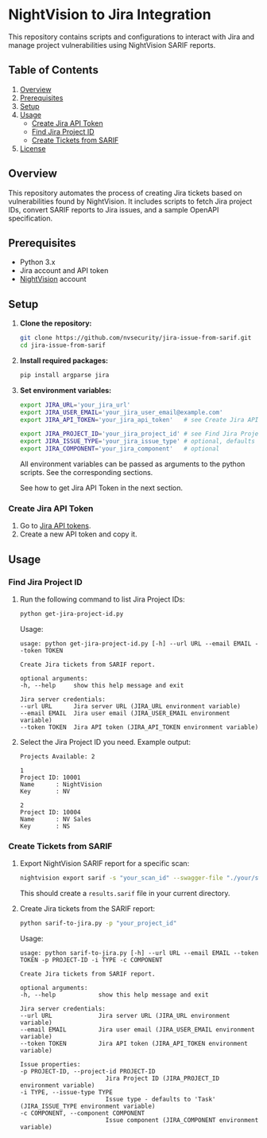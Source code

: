 # NightVision to Jira Integration

This repository contains scripts and configurations to interact with Jira and manage project vulnerabilities using NightVision SARIF reports.

## Table of Contents

1. [Overview](#overview)
2. [Prerequisites](#prerequisites)
3. [Setup](#setup)
4. [Usage](#usage)
    - [Create Jira API Token](#create-jira-api-token)
    - [Find Jira Project ID](#find-jira-project-id)
    - [Create Tickets from SARIF](#create-tickets-from-sarif)
5. [License](#license)

## Overview

This repository automates the process of creating Jira tickets based on vulnerabilities found by NightVision. It includes scripts to fetch Jira project IDs, convert SARIF reports to Jira issues, and a sample OpenAPI specification.

## Prerequisites

- Python 3.x
- Jira account and API token
- [NightVision](https://app.nightvision.net/?signup=1) account

## Setup

1. **Clone the repository:**
   ```sh
   git clone https://github.com/nvsecurity/jira-issue-from-sarif.git
   cd jira-issue-from-sarif
   ```

2. **Install required packages:**
   ```sh
   pip install argparse jira
   ```

3. **Set environment variables:**
   ```sh
   export JIRA_URL='your_jira_url'
   export JIRA_USER_EMAIL='your_jira_user_email@example.com'
   export JIRA_API_TOKEN='your_jira_api_token'   # see Create Jira API Token below

   export JIRA_PROJECT_ID='your_jira_project_id' # see Find Jira Project ID below
   export JIRA_ISSUE_TYPE='your_jira_issue_type' # optional, defaults to 'Task'
   export JIRA_COMPONENT='your_jira_component'   # optional
   ```

   All environment variables can be passed as arguments to the python scripts. See the corresponding sections.

   See how to get Jira API Token in the next section.

### Create Jira API Token

1. Go to [Jira API tokens](https://id.atlassian.com/manage-profile/security/api-tokens).
2. Create a new API token and copy it.

## Usage

### Find Jira Project ID

1. Run the following command to list Jira Project IDs:
   ```sh
   python get-jira-project-id.py
   ```
   Usage:
   ```
   usage: python get-jira-project-id.py [-h] --url URL --email EMAIL --token TOKEN

   Create Jira tickets from SARIF report.

   optional arguments:
   -h, --help     show this help message and exit

   Jira server credentials:
   --url URL      Jira server URL (JIRA_URL environment variable)
   --email EMAIL  Jira user email (JIRA_USER_EMAIL environment variable)
   --token TOKEN  Jira API token (JIRA_API_TOKEN environment variable)
   ```

2. Select the Jira Project ID you need.
Example output:
   ```
   Projects Available: 2

   1
   Project ID: 10001
   Name      : NightVision
   Key       : NV

   2
   Project ID: 10004
   Name      : NV Sales
   Key       : NS
   ```

### Create Tickets from SARIF

1. Export NightVision SARIF report for a specific scan:
   ```sh
   nightvision export sarif -s "your_scan_id" --swagger-file "./your/swagger/file/path.yaml"
   ```

   This should create a `results.sarif` file in your current directory.


2. Create Jira tickets from the SARIF report:
   ```sh
   python sarif-to-jira.py -p "your_project_id"
   ```

   Usage:
   ```
   usage: python sarif-to-jira.py [-h] --url URL --email EMAIL --token TOKEN -p PROJECT-ID -i TYPE -c COMPONENT

   Create Jira tickets from SARIF report.

   optional arguments:
   -h, --help            show this help message and exit

   Jira server credentials:
   --url URL             Jira server URL (JIRA_URL environment variable)
   --email EMAIL         Jira user email (JIRA_USER_EMAIL environment variable)
   --token TOKEN         Jira API token (JIRA_API_TOKEN environment variable)

   Issue properties:
   -p PROJECT-ID, --project-id PROJECT-ID
                           Jira Project ID (JIRA_PROJECT_ID environment variable)
   -i TYPE, --issue-type TYPE
                           Issue type - defaults to 'Task' (JIRA_ISSUE_TYPE environment variable)
   -c COMPONENT, --component COMPONENT
                           Issue component (JIRA_COMPONENT environment variable)
   ```
